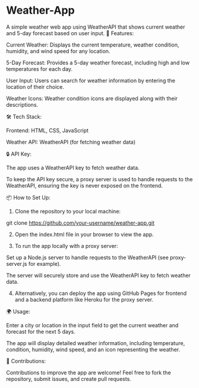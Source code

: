 # Weather-App
A simple weather web app using WeatherAPI that shows current weather and 5-day forecast based on user input.
🔧 Features:

Current Weather: Displays the current temperature, weather condition, humidity, and wind speed for any location.

5-Day Forecast: Provides a 5-day weather forecast, including high and low temperatures for each day.

User Input: Users can search for weather information by entering the location of their choice.

Weather Icons: Weather condition icons are displayed along with their descriptions.


🛠️ Tech Stack:

Frontend: HTML, CSS, JavaScript

Weather API: WeatherAPI (for fetching weather data)


🔒 API Key:

The app uses a WeatherAPI key to fetch weather data.

To keep the API key secure, a proxy server is used to handle requests to the WeatherAPI, ensuring the key is never exposed on the frontend.


📦 How to Set Up:

1. Clone the repository to your local machine:

git clone https://github.com/your-username/weather-app.git


2. Open the index.html file in your browser to view the app.


3. To run the app locally with a proxy server:

Set up a Node.js server to handle requests to the WeatherAPI (see proxy-server.js for example).

The server will securely store and use the WeatherAPI key to fetch weather data.



4. Alternatively, you can deploy the app using GitHub Pages for frontend and a backend platform like Heroku for the proxy server.



🌍 Usage:

Enter a city or location in the input field to get the current weather and forecast for the next 5 days.

The app will display detailed weather information, including temperature, condition, humidity, wind speed, and an icon representing the weather.


🌟 Contributions:

Contributions to improve the app are welcome! Feel free to fork the repository, submit issues, and create pull requests.

